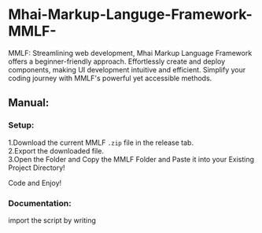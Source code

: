 # Mhai-Markup-Languge-Framework-MMLF-
MMLF: Streamlining web development, Mhai Markup Language Framework offers a beginner-friendly approach.
Effortlessly create and deploy components, making UI development intuitive and efficient. Simplify your coding journey with MMLF's powerful yet accessible methods.

## Manual:


### Setup: 
1.Download the current MMLF <code>.zip</code> file in the release tab.<br/>
2.Export the downloaded file.<br/>
3.Open the Folder and Copy the MMLF Folder and Paste it into your Existing Project Directory!<br/>

Code and Enjoy!


### Documentation:

import the script by writing <code><script defer type="module" src=""><script></code>

this section is not yet done pls wait for the updates!!!
